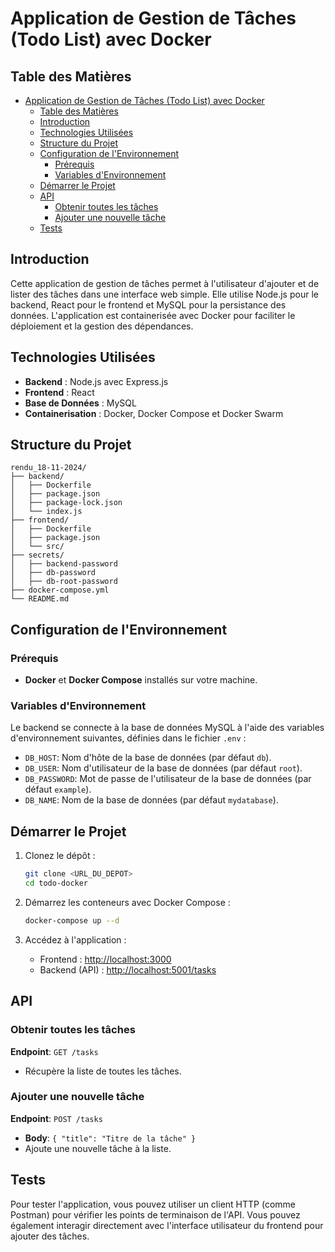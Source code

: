# Application de Gestion de Tâches (Todo List) avec Docker

## Table des Matières
- [Application de Gestion de Tâches (Todo List) avec Docker](#application-de-gestion-de-tâches-todo-list-avec-docker)
  - [Table des Matières](#table-des-matières)
  - [Introduction](#introduction)
  - [Technologies Utilisées](#technologies-utilisées)
  - [Structure du Projet](#structure-du-projet)
  - [Configuration de l'Environnement](#configuration-de-lenvironnement)
    - [Prérequis](#prérequis)
    - [Variables d'Environnement](#variables-denvironnement)
  - [Démarrer le Projet](#démarrer-le-projet)
  - [API](#api)
    - [Obtenir toutes les tâches](#obtenir-toutes-les-tâches)
    - [Ajouter une nouvelle tâche](#ajouter-une-nouvelle-tâche)
  - [Tests](#tests)

## Introduction

Cette application de gestion de tâches permet à l'utilisateur d'ajouter et de lister des tâches dans une interface web simple. Elle utilise Node.js pour le backend, React pour le frontend et MySQL pour la persistance des données. L'application est containerisée avec Docker pour faciliter le déploiement et la gestion des dépendances.

## Technologies Utilisées

- **Backend** : Node.js avec Express.js
- **Frontend** : React
- **Base de Données** : MySQL
- **Containerisation** : Docker, Docker Compose et Docker Swarm

## Structure du Projet

```
rendu_18-11-2024/
├── backend/
│   ├── Dockerfile
│   ├── package.json
│   ├── package-lock.json
│   └── index.js
├── frontend/
│   ├── Dockerfile
│   ├── package.json
│   └── src/
├── secrets/
│   ├── backend-password
│   ├── db-password
│   ├── db-root-password
├── docker-compose.yml
└── README.md
```

## Configuration de l'Environnement

### Prérequis

- **Docker** et **Docker Compose** installés sur votre machine.

### Variables d'Environnement

Le backend se connecte à la base de données MySQL à l'aide des variables d'environnement suivantes, définies dans le fichier `.env` :
- `DB_HOST`: Nom d'hôte de la base de données (par défaut `db`).
- `DB_USER`: Nom d'utilisateur de la base de données (par défaut `root`).
- `DB_PASSWORD`: Mot de passe de l'utilisateur de la base de données (par défaut `example`).
- `DB_NAME`: Nom de la base de données (par défaut `mydatabase`).

## Démarrer le Projet

1. Clonez le dépôt :

   ```bash
   git clone <URL_DU_DEPOT>
   cd todo-docker
   ```

2. Démarrez les conteneurs avec Docker Compose :

   ```bash
   docker-compose up --d
   ```

3. Accédez à l'application :

   - Frontend : [http://localhost:3000](http://localhost:3000)
   - Backend (API) : [http://localhost:5001/tasks](http://localhost:5001/tasks)

## API

### Obtenir toutes les tâches

**Endpoint**: `GET /tasks`

- Récupère la liste de toutes les tâches.

### Ajouter une nouvelle tâche

**Endpoint**: `POST /tasks`

- **Body**: `{ "title": "Titre de la tâche" }`
- Ajoute une nouvelle tâche à la liste.

## Tests

Pour tester l'application, vous pouvez utiliser un client HTTP (comme Postman) pour vérifier les points de terminaison de l'API. Vous pouvez également interagir directement avec l'interface utilisateur du frontend pour ajouter des tâches.